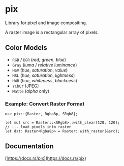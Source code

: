 # pix

Library for pixel and image compositing.

A raster image is a rectangular array of pixels.

## Color Models
* `RGB` / `BGR` (*red*, *green*, *blue*)
* `Gray` (*luma* / *relative luminance*)
* `HSV` (*hue*, *saturation*, *value*)
* `HSL` (*hue*, *saturation*, *lightness*)
* `HWB` (*hue*, *whiteness*, *blackness*)
* `YCbCr` (JPEG)
* `Matte` (*alpha* only)

### Example: Convert Raster Format
```
use pix::{Raster, Rgba8p, SRgb8};

let mut src = Raster::<SRgb8>::with_clear(120, 120);
// ... load pixels into raster
let dst: Raster<Rgba8p> = Raster::with_raster(&src);
```

## Documentation
[https://docs.rs/pix](https://docs.rs/pix)
